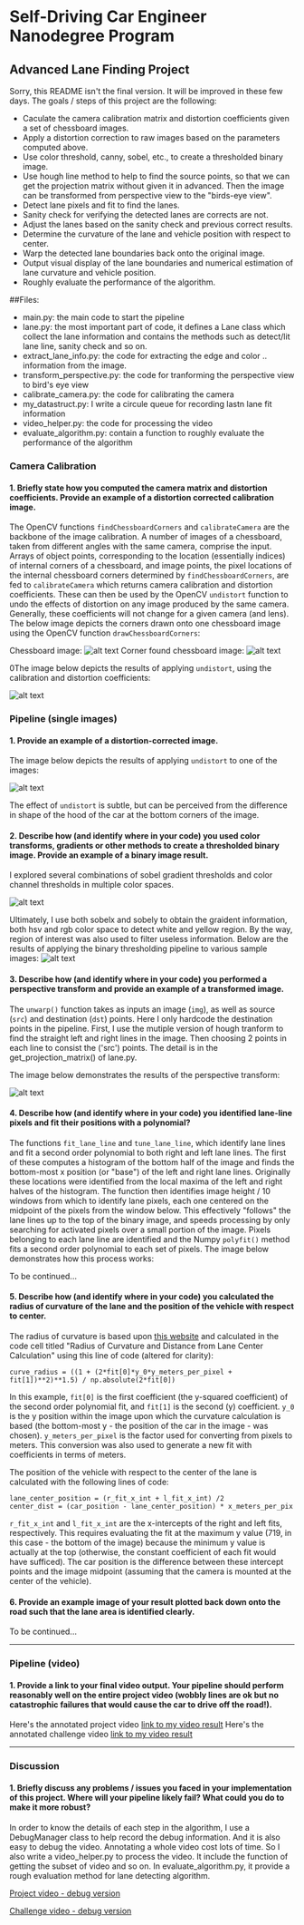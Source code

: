 # Self-Driving Car Engineer Nanodegree Program
## Advanced Lane Finding Project

Sorry, this README isn't the final version. It will be improved in these few days.
The goals / steps of this project are the following:

* Caculate the camera calibration matrix and distortion coefficients given a set of chessboard images.
* Apply a distortion correction to raw images based on the parameters computed above.
* Use color threshold, canny, sobel, etc., to create a thresholded binary image.
* Use hough line method to help to find the source points, so that we can get the projection matrix without given it in advanced. Then the image can be transformed from perspective view to the "birds-eye view".
* Detect lane pixels and fit to find the lanes.
* Sanity check for verifying the detected lanes are corrects are not.
* Adjust the lanes based on the sanity check and previous correct results.
* Determine the curvature of the lane and vehicle position with respect to center.
* Warp the detected lane boundaries back onto the original image.
* Output visual display of the lane boundaries and numerical estimation of lane curvature and vehicle position.
* Roughly evaluate the performance of the algorithm. 

[//]: # (Image References)

[im01]: ./output_images/calibrate_before.jpg "Chessboard image"
[im02]: ./output_images/corners_found.jpg "Corner found chessboard image"
[im03]: ./output_images/calibrate_after.jpg "Undistorted Chessboard"

[im04]: ./output_images/undistored.jpg "Undistorted Image"
[im05]: ./output_images/edged_try.jpg "Information filtered Image"
[im06]: ./output_images/edged.jpg "Edged Image"

[im07]: ./output_images/warped.png "Perspective Transform"


[video1]: ./project_video_output.mp4 "Video"


##Files:
* main.py: the main code to start the pipeline
* lane.py: the most important part of code, it defines a Lane class which collect the lane information and contains the methods such as detect/lit lane line, sanity check and so on.
 * extract_lane_info.py: the code for extracting the edge and color .. information from the image.
 * transform_perspective.py: the code for tranforming the perspective view to bird's eye view
* calibrate_camera.py: the code for calibrating the camera
* my_datastruct.py: I write a circule queue for recording lastn lane fit information  
* video_helper.py: the code for processing the video
* evaluate_algorithm.py: contain a function to roughly evaluate the performance of the algorithm

### Camera Calibration

#### 1. Briefly state how you computed the camera matrix and distortion coefficients. Provide an example of a distortion corrected calibration image.

The OpenCV functions `findChessboardCorners` and `calibrateCamera` are the backbone of the image calibration. A number of images of a chessboard, taken from different angles with the same camera, comprise the input. Arrays of object points, corresponding to the location (essentially indices) of internal corners of a chessboard, and image points, the pixel locations of the internal chessboard corners determined by `findChessboardCorners`, are fed to `calibrateCamera` which returns camera calibration and distortion coefficients. These can then be used by the OpenCV `undistort` function to undo the effects of distortion on any image produced by the same camera. Generally, these coefficients will not change for a given camera (and lens). The below image depicts the corners drawn onto one chessboard image using the OpenCV function `drawChessboardCorners`:

Chessboard image:
![alt text][im01]
Corner found chessboard image:
![alt text][im02]

0The image below depicts the results of applying `undistort`, using the calibration and distortion coefficients:

![alt text][im03]


### Pipeline (single images)

#### 1. Provide an example of a distortion-corrected image.

The image below depicts the results of applying `undistort` to one of the images:

![alt text][im04]

The effect of `undistort` is subtle, but can be perceived from the difference in shape of the hood of the car at the bottom corners of the image.

#### 2. Describe how (and identify where in your code) you used color transforms, gradients or other methods to create a thresholded binary image.  Provide an example of a binary image result.

I explored several combinations of sobel gradient thresholds and color channel thresholds in multiple color spaces.  

![alt text][im05]

Ultimately, I use both sobelx and sobely to obtain the graident information, both hsv and rgb color space to detect white and yellow region. By the way, region of interest was also used to filter useless information. 
Below are the results of applying the binary thresholding pipeline to various sample images:
![alt text][im06]


#### 3. Describe how (and identify where in your code) you performed a perspective transform and provide an example of a transformed image.


 The `unwarp()` function takes as inputs an image (`img`), as well as source (`src`) and destination (`dst`) points.  Here I only hardcode the destination points in the pipeline. First, I use the mutiple version of hough tranform to find the straight left and right lines in the image. Then choosing 2 points in each line to consist the ('src') points. The detail is in the get_projection_matrix() of lane.py.

 The image below demonstrates the results of the perspective transform: 

![alt text][im07]

#### 4. Describe how (and identify where in your code) you identified lane-line pixels and fit their positions with a polynomial?

The functions `fit_lane_line` and `tune_lane_line`, which identify lane lines and fit a second order polynomial to both right and left lane lines. The first of these computes a histogram of the bottom half of the image and finds the bottom-most x position (or "base") of the left and right lane lines. Originally these locations were identified from the local maxima of the left and right halves of the histogram. The function then identifies image height / 10 windows from which to identify lane pixels, each one centered on the midpoint of the pixels from the window below. This effectively "follows" the lane lines up to the top of the binary image, and speeds processing by only searching for activated pixels over a small portion of the image. Pixels belonging to each lane line are identified and the Numpy `polyfit()` method fits a second order polynomial to each set of pixels. The image below demonstrates how this process works:

To be continued...

#### 5. Describe how (and identify where in your code) you calculated the radius of curvature of the lane and the position of the vehicle with respect to center.

The radius of curvature is based upon [this website](http://www.intmath.com/applications-differentiation/8-radius-curvature.php) and calculated in the code cell titled "Radius of Curvature and Distance from Lane Center Calculation" using this line of code (altered for clarity):
```
curve_radius = ((1 + (2*fit[0]*y_0*y_meters_per_pixel + fit[1])**2)**1.5) / np.absolute(2*fit[0])
```
In this example, `fit[0]` is the first coefficient (the y-squared coefficient) of the second order polynomial fit, and `fit[1]` is the second (y) coefficient. `y_0` is the y position within the image upon which the curvature calculation is based (the bottom-most y - the position of the car in the image - was chosen). `y_meters_per_pixel` is the factor used for converting from pixels to meters. This conversion was also used to generate a new fit with coefficients in terms of meters. 

The position of the vehicle with respect to the center of the lane is calculated with the following lines of code:
```
lane_center_position = (r_fit_x_int + l_fit_x_int) /2
center_dist = (car_position - lane_center_position) * x_meters_per_pix
```
`r_fit_x_int` and `l_fit_x_int` are the x-intercepts of the right and left fits, respectively. This requires evaluating the fit at the maximum y value (719, in this case - the bottom of the image) because the minimum y value is actually at the top (otherwise, the constant coefficient of each fit would have sufficed). The car position is the difference between these intercept points and the image midpoint (assuming that the camera is mounted at the center of the vehicle).

#### 6. Provide an example image of your result plotted back down onto the road such that the lane area is identified clearly.

To be continued...

---

### Pipeline (video)

#### 1. Provide a link to your final video output.  Your pipeline should perform reasonably well on the entire project video (wobbly lines are ok but no catastrophic failures that would cause the car to drive off the road!).

Here's the annotated project video [link to my video result](./project_video_out.mp4)
Here's the annotated challenge video [link to my video result](./challenge_video_out.mp4)

---

### Discussion

#### 1. Briefly discuss any problems / issues you faced in your implementation of this project.  Where will your pipeline likely fail?  What could you do to make it more robust?

In order to know the details of each step in the algorithm, I use a DebugManager class to help record the debug information. And it is also easy to debug the video.
Annotating a whole video cost lots of time. So I also write a video_helper.py to process the video. It include the function of getting the subset of video and so on.
In evaluate_algorithm.py, it provide a rough evaluation method for lane detecting algorithm.

[Project video - debug version](./project_debug_out.mp4)

[Challenge video - debug version](./challenge_debug_out.mp4)

